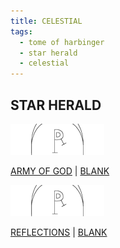 ```yaml
---
title: CELESTIAL
tags:
  - tome of harbinger
  - star herald
  - celestial
---
```

## STAR HERALD

[![blank](blank-t.png)](blank)

[ARMY OF GOD](army-of-god) | [BLANK](blank)

[![blank](blank-t.png)](blank)

[REFLECTIONS](reflections) | [BLANK](blank)
